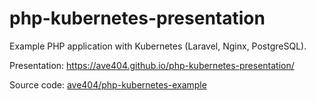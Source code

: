 # php-kubernetes-presentation

Example PHP application with Kubernetes (Laravel, Nginx, PostgreSQL).

Presentation: https://ave404.github.io/php-kubernetes-presentation/

Source code: [ave404/php-kubernetes-example](https://github.com/ave404/php-kubernetes-example)
